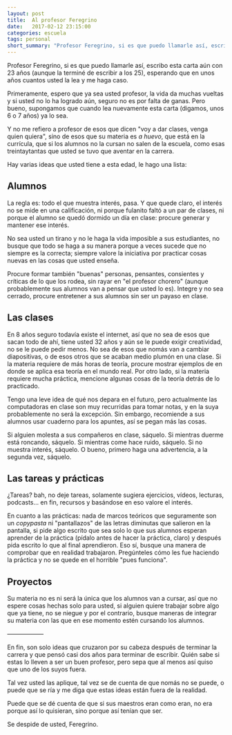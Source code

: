 ```yaml
---
layout: post
title:  Al profesor Feregrino
date:   2017-02-12 23:15:00
categories: escuela
tags: personal
short_summary: "Profesor Feregrino, si es que puedo llamarle así, escribo esta carta aún con 23 años (aunque la terminé de escribir a los 25), esperando que en unos años cuantos usted la lea y me haga caso."
---
```

Profesor Feregrino, si es que puedo llamarle así, escribo esta carta aún con 23 años (aunque la terminé de escribir a los 25), esperando que en unos años cuantos usted la lea y me haga caso.

Primeramente, espero que ya sea usted profesor, la vida da muchas vueltas y si usted no lo ha logrado aún, seguro no es por falta de ganas. Pero bueno, supongamos que cuando lea nuevamente esta carta (digamos, unos 6 o 7 años) ya lo sea.   

Y no me refiero a profesor de esos que dicen "voy a dar clases, venga quien quiera", sino de esos que su materia es *a huevo*, que está en la currícula, que si los alumnos no la cursan no salen de la escuela, como esas treintaytantas que usted se tuvo que aventar en la carrera.  

Hay varias ideas que usted tiene a esta edad, le hago una lista:  

## Alumnos  
La regla es: todo el que muestra interés, pasa. Y que quede claro, el interés no se mide en una calificación, ni porque fulanito faltó a un par de clases, ni porque el alumno se quedó dormido un día en clase: procure generar y mantener ese interés.  
  
No sea usted un tirano y no le haga la vida imposible a sus estudiantes, no busque que todo se haga a su manera porque a veces sucede que no siempre es la correcta; siempre valore la iniciativa por practicar cosas nuevas en las cosas que usted enseña.  
  
Procure formar también "buenas" personas, pensantes, consientes y críticas de lo que los rodea, sin rayar en "el profesor chorero" (aunque probablemente sus alumnos van a pensar que usted lo es). Integre y no sea cerrado, procure entretener a sus alumnos sin ser un payaso en clase. 

## Las clases  
En 8 años seguro todavía existe el internet, así que no sea de esos que sacan todo de ahí, tiene usted 32 años y aún se le puede exigir creatividad, no se le puede pedir menos. No sea de esos que nomás van a cambiar diapositivas, o de esos otros que se acaban medio plumón en una clase. Si la materia requiere de más horas de teoría, procure mostrar ejemplos de en donde se aplica esa teoría en el mundo real. Por otro lado, si la materia requiere mucha práctica, mencione algunas cosas de la teoría detrás de lo practicado.
  
Tengo una leve idea de qué nos depara en el futuro, pero actualmente las computadoras en clase son muy recurridas para tomar notas, y en la suya probablemente no será la excepción. Sin embargo, recomiende a sus alumnos usar cuaderno para los apuntes, así se pegan más las cosas. 

Si alguien molesta a sus compañeros en clase, sáquelo. Si mientras duerme está roncando, sáquelo. Si mientras come hace ruido, sáquelo. Si no muestra interés, sáquelo. O bueno, primero haga una advertencia, a la segunda vez, sáquelo. 
  
## Las tareas y prácticas
¿Tareas? bah, no deje tareas, solamente sugiera ejercicios, vídeos, lecturas, podcasts… en fin, recursos y basándose en eso valore el interés. 

En cuanto a las prácticas: nada de marcos teóricos que seguramente son un *copypasta* ni "pantallazos" de las letras diminutas que salieron en la pantalla, si pide algo escrito que sea solo lo que sus alumnos esperan aprender de la práctica (pídalo antes de hacer la práctica, claro) y después pida escrito lo que al final aprendieron. Eso sí, busque una manera de comprobar que en realidad trabajaron. Pregúnteles cómo les fue haciendo la práctica y no se quede en el horrible "pues funciona".  

## Proyectos  
Su materia no es ni será la única que los alumnos van a cursar, así que no espere cosas hechas solo para usted, si alguien quiere trabajar sobre algo que ya tiene, no se niegue y por el contrario, busque maneras de integrar su materia con las que en ese momento estén cursando los alumnos.  
  
——————
  
En fin, son solo ideas que cruzaron por su cabeza después de terminar la carrera y que pensó casi dos años para terminar de escribir.  Quién sabe si estas lo lleven a ser un buen profesor, pero sepa que al menos así quiso que uno de los suyos fuera.  

Tal vez usted las aplique, tal vez se de cuenta de que nomás no se puede, o puede que se ría y me diga que estas ideas están fuera de la realidad. 

Puede que se dé cuenta de que si sus maestros eran como eran, no era porque así lo quisieran, sino porque así tenían que ser.

Se despide de usted, Feregrino.